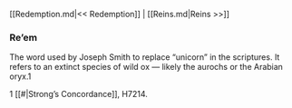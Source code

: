 [[Redemption.md|<< Redemption]]  |  [[Reins.md|Reins >>]]

### Re’em
The word used by Joseph Smith to replace “unicorn” in the scriptures. It refers to an extinct species of wild ox — likely the aurochs or the Arabian oryx.1



1
[[#|Strong’s Concordance]], H7214.